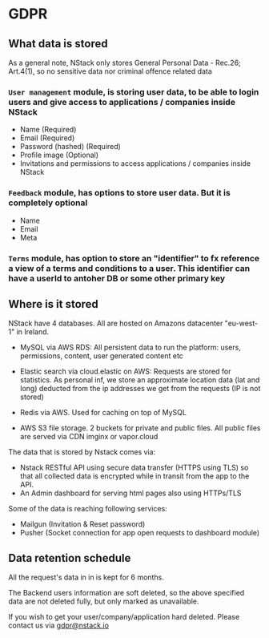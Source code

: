 # GDPR
## What data is stored
As a general note, NStack only stores General Personal Data - Rec.26; Art.4(1), so no sensitive data nor criminal offence related data

### `User management` module, is storing user data, to be able to login users and give access to applications / companies inside NStack

 - Name (Required)
 - Email (Required)
 - Password (hashed) (Required)
 - Profile image (Optional)
 - Invitations and permissions to access applications / companies inside NStack
 
### `Feedback` module, has options to store user data. But it is completely optional
 
 - Name
 - Email
 - Meta
 
### `Terms` module, has option to store an "identifier" to fx reference a view of a terms and conditions to a user. This identifier can have a userId to antoher DB or some other primary key
 

## Where is it stored

NStack have 4 databases. All are hosted on Amazons datacenter "eu-west-1" in Ireland.

* MySQL via AWS RDS: All persistent data to run the platform: users, permissions, content, user generated content etc

* Elastic search via cloud.elastic on AWS: Requests are stored for statistics. As personal inf, we store an approximate location data (lat and long) deducted from the ip addresses we get from the requests (IP is not stored)

* Redis via AWS. Used for caching on top of MySQL

* AWS S3 file storage. 2 buckets for private and public files. All public files are served via CDN imginx or vapor.cloud

The data that is stored by Nstack comes via:
* Nstack RESTful API using secure data transfer (HTTPS using TLS) so that all collected data is encrypted while in transit from the app to the API.
* An Admin dashboard for serving html pages also using HTTPs/TLS

Some of the data is reaching following services:
* Mailgun (Invitation & Reset password)
* Pusher (Socket connection for app open requests to dashboard module)


## Data retention schedule
All the request's data in in  is kept for 6 months.

The Backend users information are soft deleted, so the above specified data are not deleted fully, but only marked as unavailable.

If you wish to get your user/company/application hard deleted. Please contact us via gdpr@nstack.io

